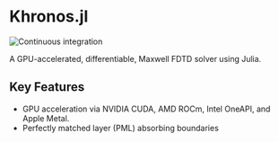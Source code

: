 # Khronos.jl

![Continuous integration](https://github.com/facebookresearch/Khronos.jl/actions/workflows/ci.yml/badge.svg)

A GPU-accelerated, differentiable, Maxwell FDTD solver using Julia.

## Key Features

- GPU acceleration via NVIDIA CUDA, AMD ROCm, Intel OneAPI, and Apple Metal.
- Perfectly matched layer (PML) absorbing boundaries
